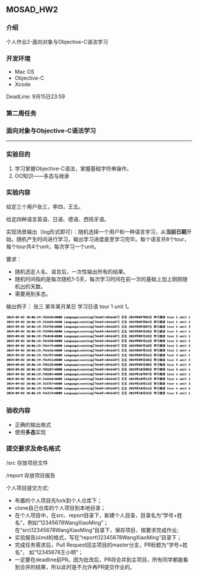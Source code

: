 ## MOSAD_HW2
### 介绍

个人作业2-面向对象与Objective-C语法学习

###  开发环境

* Mac OS
* Objective-C
* Xcode

DeadLine: 9月15日23:59 

### 第二周任务

### 面向对象与Objective-C语法学习

---

### 实验目的

1. 学习掌握Objective-C语法，掌握基础字符串操作。
2. OO知识——多态与继承

### 实验内容

给定三个用户张三，李四，王五。

给定四种语言英语、日语、德语、西班牙语。

实现场景输出（log形式即可）：随机选择一个用户和一种语言学习，从**当前日期**开始，随机产生时间进行学习，输出学习进度直至学习完毕。每个语言共8个tour，每个tour共4个unit，每次学习一个unit。

要求：

- 随机选定人名、语言后，一次性输出所有的结果。
- 随机时间指的是每次随机1-5天，每次学习时间在前一次的基础上加上刚刚随机出的天数。
- 需要用到多态。

输出例子： 张三 某年某月某日 学习日语 tour 1 unit 1。

![](manual/img/example2.png)

### 验收内容

* 正确的输出格式
* 使用**多态**实现


### 提交要求及命名格式

/src 存放项目文件

/report 存放项目报告

个人项目提交方式:

- 布置的个人项目先fork到个人仓库下；
- clone自己仓库的个人项目到本地目录；
- 在个人项目中，在src、report目录下，新建个人目录，目录名为“学号+姓名”，例如“12345678WangXiaoMing”；
在“src\12345678WangXiaoMing”目录下，保存项目，按要求完成作业;
- 实验报告以md的格式，写在“report\12345678WangXiaoMing”目录下；
- 完成任务需求后，Pull Request回主项目的master分支，PR标题为“学号+姓名”， 如“12345678王小明”；
- 一定要在deadline前PR。因为批改后，PR将合并到主项目，所有同学都能看到合并的结果，所以此时是不允许再PR提交作业的。
